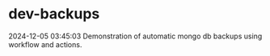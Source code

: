 # dev-backups
2024-12-05 03:45:03 Demonstration of automatic mongo db backups using workflow and actions.
